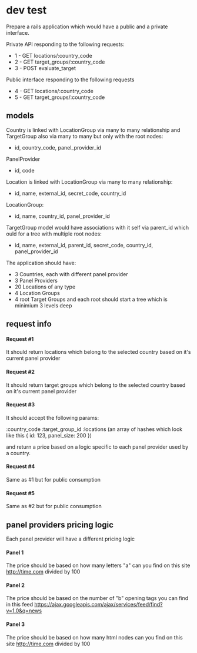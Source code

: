 # dev test

Prepare a rails application which would have a public and a private interface.
 
Private API responding to the following requests:
  
* 1 - GET  locations/:country_code
* 2 - GET  target_groups/:country_code
* 3 - POST evaluate_target

Public interface responding to the following requests

* 4 - GET  locations/:country_code
* 5 - GET  target_groups/:country_code


## models

Country is linked with LocationGroup via many to many relationship and TargetGroup also via many to many but only with the root nodes:

- id, country_code, panel_provider_id

PanelProvider

- id, code

Location is linked with LocationGroup via many to many relationship:

- id, name, external_id, secret_code, country_id

LocationGroup:

- id, name, country_id, panel_provider_id

TargetGroup model would have associations with it self via parent_id which ould for a tree with multiple root nodes:

- id, name, external_id, parent_id, secret_code, country_id, panel_provider_id


The application should have:
- 3 Countries, each with different panel provider
- 3 Panel Providers
- 20 Locations of any type
- 4 Location Groups 
- 4 root Target Groups and each root should start a tree which is minimium 3 levels deep 

## request info

#### Request #1

It should return locations which belong to the selected country based on it's current panel provider

#### Request #2

It should return target groups which belong to the selected country based on it's current panel provider

#### Request #3

It should accept the following params:

:country_code
:target_group_id
:locations  (an array of hashes which look like this { id: 123, panel_size: 200 })

and return a price based on a logic specific to each panel provider used by a country.

#### Request #4

Same as #1 but for public consumption 

#### Request #5

Same as #2 but for public consumption

## panel providers pricing logic

Each panel provider will have a different pricing logic
 
#### Panel 1

The price should be based on how many letters "a" can you find on this site http://time.com divided by 100
    
#### Panel 2

The price should be based on the number of "b" opening tags you can find in this feed https://ajax.googleapis.com/ajax/services/feed/find?v=1.0&q=news
 
#### Panel 3

The price should be based on how many html nodes can you find on this site http://time.com divided by 100



